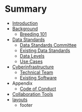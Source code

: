 # Summary

* [Introduction](README.md)
* [Background](chapter1.md)
   * [Breeding 101](breeding_101.md)
* [Data Standards](datastandards.md)
   * [Data Standards Committee](data_standards_committee.md)
   * [Existing Data Standards](existing_data_standards.md)
   * [Data Levels](data_levels.md)
   * [Use Cases](use_cases.md)
* [Cyberinfrastructure](cyberinfrastructure.md)
   * [Technical Team](people.md)
   * [Existing Software](existing_software.md)
* Appendix
   * [Code of Conduct](code_of_conduct.md)
* [Collaboration Tools](collaboration_tools.md)
* [layouts](layouts/footer.md)
   * footer

